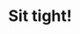 # Sit tight!

<!-- 

TODO

checkout: 
 
 * https://github.com/excilys/androidannotations
 
 * https://github.com/loopj/android-async-http
 
 * https://github.com/greenrobot/greenDAO
 * http://ormlite.com/sqlite_java_android_orm.shtml
 
-->